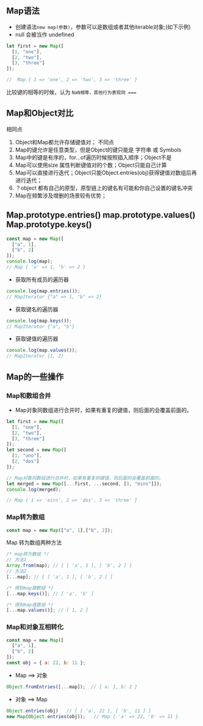 ## Map语法
- 创建语法`new map(参数)`，参数可以是数组或者其他iterable对象;(如下示例)
- null 会被当作 undefined

```javascript
let first = new Map([
  [1, "one"],
  [2, "two"],
  [3, "three"]
]);

//  Map { 1 => 'one', 2 => 'two', 3 => 'three' }
```

比较键的相等的时候，认为 `NaN相等，其他行为表现同 ===`

## Map和Object对比
相同点
1. Object和Map都允许存储键值对；
不同点
1. Map的键允许是任意类型，但是Object的键只能是 字符串 或 Symbols
2. Map中的键是有序的，for...of遍历时候按照插入顺序；Object不是
3. Map可以使用size 属性判断键值对的个数；Object只能自己计算
4. Map可以直接进行迭代；Object只能Object.entries(obj)获得键值对数组后再进行迭代；
5. ？object 都有自己的原型，原型链上的键名有可能和你自己设置的键名冲突
6. Map在频繁涉及增删的场景较有优势；


## Map.prototype.entries() map.prototype.values() Map.prototype.keys()

```javascript
const map = new Map([
  ["a", 1],
  ["b", 2]
]);
console.log(map); 
// Map { 'a' => 1, 'b' => 2 }
```


- 获取所有成员的遍历器

```javascript
console.log(map.entries());
// MapIterator {"a" => 1, "b" => 2}
```

- 获取键名的遍历器

```javascript
console.log(map.keys());
// MapIterator {"a", "b"}
```

- 获取键值的遍历器

```javascript
console.log(map.values()); 
// MapIterator {1, 2}

```


## Map的一些操作

### Map和数组合并

- Map对象同数组进行合并时，如果有重复的键值，则后面的会覆盖前面的。

```javascript
let first = new Map([
  [1, "one"],
  [2, "two"],
  [3, "three"]
]);
let second = new Map([
  [1, "uno"],
  [2, "dos"]
]);

// Map对象同数组进行合并时，如果有重复的键值，则后面的会覆盖前面的。
let merged = new Map([...first, ...second, [1, "eins"]]);
console.log(merged);

// Map { 1 => 'eins', 2 => 'dos', 3 => 'three' }
```

### Map转为数组

```javascript
const map = new Map(["a", 1],["b", 2]);
```
Map 转为数组两种方法

```javascript
/* map转为数组 */
// 方法1
Array.from(map); // [ [ 'a', 1 ], [ 'b', 2 ] ]
// 方法2
[...map]; // [ [ 'a', 1 ], [ 'b', 2 ] ]

/* 得到map键数组 */
[...map.keys()]; // [ 'a', 'b' ]

/* 得到map值数组 */
[...map.values()]; // [ 1, 2 ]
```

### Map和对象互相转化

```javascript
const map = new Map([
  ["a", 1],
  ["b", 2]
]);
const obj = { a: 22, b: 11 };
```

- Map ==> 对象 

```javascript
Object.fromEntries([...map]);  // { a: 1, b: 2 }
```

- 对象 ==> Map
  
```javascript
Object.entries(obj)   // [ [ 'a', 22 ], [ 'b', 11 ] ]
new Map(Object.entries(obj));   // Map { 'a' => 22, 'b' => 11 }
```

